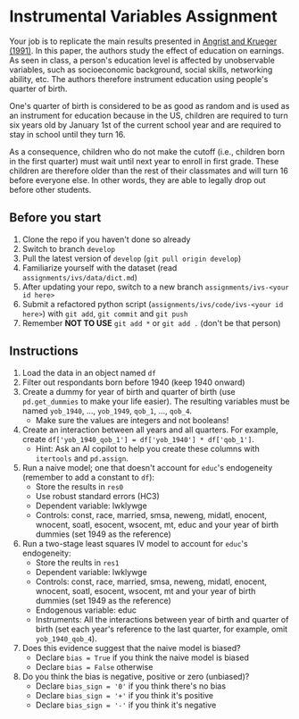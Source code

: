 # Instrumental Variables Assignment
Your job is to replicate the main results presented in [Angrist and Krueger (1991)](
    https://www.jstor.org/stable/2937954
). In this paper, the authors study the effect of education on earnings. As seen in
class, a person's education level is affected by unobservable variables, such as
socioeconomic background, social skills, networking ability, etc. The authors therefore
instrument education using people's quarter of birth.

One's quarter of birth is considered to be as good as random and is used as an
instrument for education because in the US, children are required to turn six years old
by January 1st of the current school year and are required to stay in school until they
turn 16.

As a consequence, children who do not make the cutoff (i.e., children born in the first
quarter) must wait until next year to enroll in first grade. These children are
therefore older than the rest of their classmates and will turn 16 before everyone else.
In other words, they are able to legally drop out before other students.

## Before you start
1. Clone the repo if you haven't done so already
2. Switch to branch `develop`
3. Pull the latest version of `develop` (`git pull origin develop`)
4. Familiarize yourself with the dataset (read `assignments/ivs/data/dict.md`)
5. After updating your repo, switch to a new branch `assignments/ivs-<your id here>`
5. Submit a refactored python script (`assignments/ivs/code/ivs-<your id here>`) with
`git add`, `git commit` and `git push`
6. Remember **NOT TO USE** `git add *` or `git add .` (don't be that person)

## Instructions
1. Load the data in an object named `df`
2. Filter out respondants born before 1940 (keep 1940 onward)
3. Create a dummy for year of birth and quarter of birth (use `pd.get_dummies` to make
your life easier). The resulting variables must be named `yob_1940`, ..., `yob_1949`,
`qob_1`, ..., `qob_4`.
    - Make sure the values are integers and not booleans!
4. Create an interaction between all years and all quarters. For example, create
`df['yob_1940_qob_1'] = df['yob_1940'] * df['qob_1']`.
    - Hint: Ask an AI copilot to help you create these columns with `itertools` and
    `pd.assign`.
5. Run a naive model; one that doesn't account for `educ`'s endogeneity (remember to
add a constant to `df`):
    - Store the results in `res0`
    - Use robust standard errors (HC3)
    - Dependent variable: lwklywge
    - Controls: const, race, married, smsa, neweng, midatl, enocent, wnocent,
    soatl, esocent, wsocent, mt, educ and your year of birth dummies (set 1949 as the
    reference)
6. Run a two-stage least squares IV model to account for `educ`'s endogeneity:
    - Store the reults in `res1`
    - Dependent variable: lwklywge
    - Controls: const, race, married, smsa, neweng, midatl, enocent, wnocent,
    soatl, esocent, wsocent, mt and your year of birth dummies (set 1949 as the
    reference)
    - Endogenous variable: educ
    - Instruments: All the interactions between year of birth and quarter of birth (set
    each year's reference to the last quarter, for example, omit `yob_1940_qob_4`).
7. Does this evidence suggest that the naive model is biased?
    - Declare `bias = True` if you think the naive model is biased
    - Declare `bias = False` otherwise
8. Do you think the bias is negative, positive or zero (unbiased)?
    - Declare `bias_sign = '0'` if you think there's no bias
    - Declare `bias_sign = '+'` if you think it's positive
    - Declare `bias_sign = '-'` if you think it's negative

